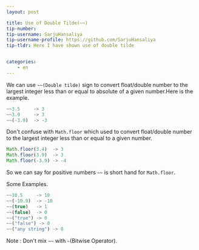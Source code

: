 ```yaml
---
layout: post

title: Use of Double Tilde(~~)
tip-number:
tip-username: SarjuHansaliya
tip-username-profile: https://github.com/SarjuHansaliya
tip-tldr: Here I have shown use of double tilde


categories:
    - en
---
```


We can use `~~(Double tilde)` sign to convert float/double number to the largest integer less than or equal to absolute of a given number.Here is the example.

```js
~~3.5     -> 3
~~3.9     -> 3
~~(-3.9)  -> -3
```

Don't confuse with `Math.floor` which used to convert float/double number to the largest integer less than or equal to a given number.

```js
Math.floor(3.4)  -> 3
Math.floor(3.9)  -> 3
Math.floor(-3.9) -> -4
```
So we can say for positive numbers `~~` is short hand for `Math.floor`.

Some Examples.

```js
~~10.5     -> 10
~~(-10.9)  -> -10
~~(true)   -> 1
~~(false)  -> 0
~~("true") -> 0
~~("false") -> 0
~~("any string") -> 0
```

Note : Don't mix `~~` with `~`(Bitwise Operator).
